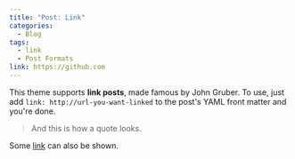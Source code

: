 ```yaml
---
title: "Post: Link"
categories:
  - Blog
tags:
  - link
  - Post Formats
link: https://github.com
---
```


<html>
<head>
  <link rel="stylesheet" href="/assets/css/main.css">
</head>
</html>

This theme supports **link posts**, made famous by John Gruber. To use, just add `link: http://url-you-want-linked` to the post's YAML front matter and you're done.

> And this is how a quote looks.

Some [link](#) can also be shown.